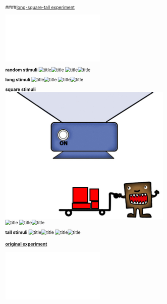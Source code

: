 ####[long-square-tall experiment](https://web.stanford.edu/~scontras/CollectivePredication/11-long-square/long-square.html)

![results from 82 participants](long-square.pdf)

**random stimuli**
![title](file:///Users/Greg/Documents/git/CoCoLab/collective/experiments/11-long-square/expt-files/images/context1.3.png)![title](file:///Users/Greg/Documents/git/CoCoLab/collective/experiments/11-long-square/expt-files/images/context2.3.png)
![title](file:///Users/Greg/Documents/git/CoCoLab/collective/experiments/11-long-square/expt-files/images/context3.3.png)![title](file:///Users/Greg/Documents/git/CoCoLab/collective/experiments/11-long-square/expt-files/images/context4.3.png)

**long stimuli**
![title](file:///Users/Greg/Documents/git/CoCoLab/collective/experiments/11-long-square/expt-files/images/context1.3.long.reg.png)![title](file:///Users/Greg/Documents/git/CoCoLab/collective/experiments/11-long-square/expt-files/images/context2.3.long.reg.png)
![title](file:///Users/Greg/Documents/git/CoCoLab/collective/experiments/11-long-square/expt-files/images/context3.3.long.reg.png)![title](file:///Users/Greg/Documents/git/CoCoLab/collective/experiments/11-long-square/expt-files/images/context4.3.long.reg.png)

**square stimuli**
![title](../expt-files/images/context1.3.square.reg.png)![title](file:///Users/Greg/Documents/git/CoCoLab/collective/experiments/11-long-square/expt-files/images/context2.3.square.reg.png)
![title](file:///Users/Greg/Documents/git/CoCoLab/collective/experiments/11-long-square/expt-files/images/context3.3.square.reg.png)![title](file:///Users/Greg/Documents/git/CoCoLab/collective/experiments/11-long-square/expt-files/images/context4.3.square.reg.png)

**tall stimuli**
![title](file:///Users/Greg/Documents/git/CoCoLab/collective/experiments/11-long-square/expt-files/images/context1.3.reg.png)![title](file:///Users/Greg/Documents/git/CoCoLab/collective/experiments/11-long-square/expt-files/images/context2.3.reg.png)
![title](file:///Users/Greg/Documents/git/CoCoLab/collective/experiments/11-long-square/expt-files/images/context3.3.reg.png)![title](file:///Users/Greg/Documents/git/CoCoLab/collective/experiments/11-long-square/expt-files/images/context4.3.reg.png)

#### [original experiment](https://web.stanford.edu/~scontras/experiment_persistence.v10-master/persistence.v10/persistence.v10.html)

![results from 77 participants](file:///Users/Greg/Documents/git/CoCoLab/collective/writing/Cubert/plots/expt3.pdf)
